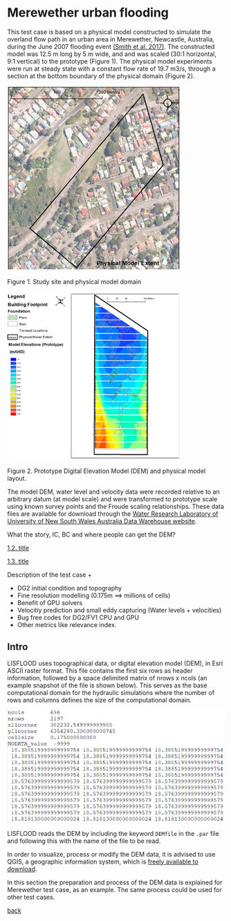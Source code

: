 
# Merewether urban flooding
This test case is based on a physical model constructed to simulate the overland flow path in an urban area in Merewether, Newcastle, Australia, during the June 2007 flooding event [(Smith et al. 2017)](https://www.tandfonline.com/doi/abs/10.1080/15715124.2016.1193510). The constructed model was 12.5 m long by 5 m wide, and and was scaled (30:1 horizontal, 9:1 vertical) to the prototype (Figure 1). The physical model experiments were run at steady state with a constant flow rate of 19.7 m3/s, through a section at the bottom boundary of the physical domain (Figure 2).

<img src="https://github.com/ci1xgk/Fellowship_Webpage/blob/master/Figures/mer1.png" width="400" /><figcaption>Figure 1. Study site and physical model domain</figcaption>

<img src="https://github.com/ci1xgk/Fellowship_Webpage/blob/master/Figures/mer2.png" width="400" /><figcaption>Figure 2. Prototype Digital Elevation Model (DEM) and physical model layout.</figcaption>

The model DEM, water level and velocity data were recorded relative to an arbitrary datum (at model scale) and were transformed to prototype scale using known survey points and the Froude scaling relationships. These data files are available for download through the [Water Research Laboratory of University of New South Wales Australia Data Warehouse website](http://datawarehouse.wrl.unsw.edu.au/newcastlefloodmodel/).

What the story, IC, BC and where people can get the DEM?

[1.2. title]()

[1.3. title]()


Description of the test case + 

- DG2 initial condition and topography 
- Fine resolution modelling (0.175m ==> millions of cells)
- Benefit of GPU solvers 
- Velocitiy prediction and small eddy capturing (Water levels + velocities)
- Bug free codes for DG2/FV1 CPU and GPU 
- Other metrics like relevance index.



## Intro
LISFLOOD uses topographical data, or digital elevation model (DEM), in Esri ASCII raster format. This file contains the first six rows as header information, followed by a space delimited matrix of nrows x ncols (an example snapshot of the file is shown below). This serves as the base computational domain for the hydraulic simulations where the number of rows and columns defines the size of the computational domain.

![View of a DEM raster file](https://github.com/ci1xgk/Fellowship_Webpage/blob/master/Figures/mesh1.PNG)

LISFLOOD reads the DEM by including the keyword `DEMfile` in the `.par` file and following this with the name of the file to be read. 

In order to visualize, process or modify the DEM data, it is advised to use QGIS, a geographic information system, which is [freely available to download](https://www.qgis.org/en/site/forusers/download.html). 

In this section the preparation and process of the DEM data is explained for Merewether test case, as an example. The same process could be used for other test cases.









[back](https://www.seamlesswave.com/LISFLOOD8.0.html)
